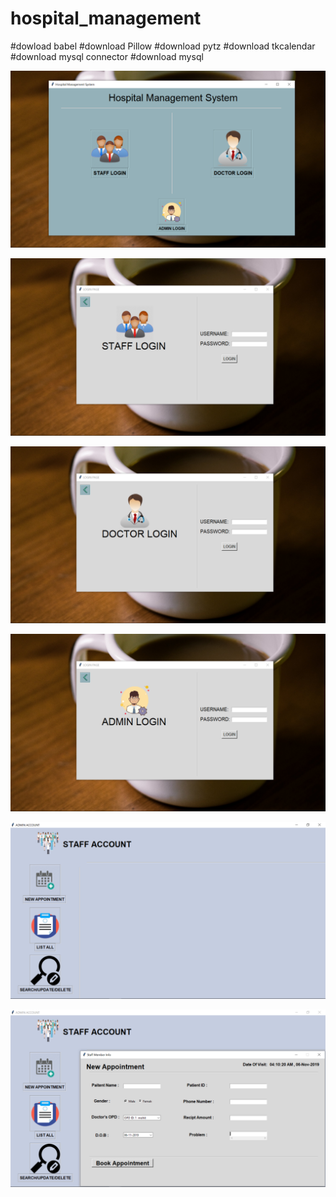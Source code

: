 # hospital_management
#dowload babel
#download Pillow
#download pytz
#download tkcalendar
#download mysql connector
#download mysql


![Finished App](https://github.com/MohitVerma786/hospital_management/blob/master/Screenshot%20(9).png)

![Finished App](https://github.com/MohitVerma786/hospital_management/blob/master/Screenshot%20(10).png)

![Finished App](https://github.com/MohitVerma786/hospital_management/blob/master/Screenshot%20(11).png)

![Finished App](https://github.com/MohitVerma786/hospital_management/blob/master/Screenshot%20(12).png)

![Finished App](https://github.com/MohitVerma786/hospital_management/blob/master/Screenshot%20(13).png)

![Finished App](https://github.com/MohitVerma786/hospital_management/blob/master/Screenshot%20(14).png)

